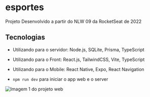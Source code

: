 # esportes
Projeto Desenvolvido a partir do NLW 09 da RocketSeat de 2022
## Tecnologias
- Utilizando para o servidor:
Node.js, SQLite, Prisma, TypeScript
- Utilizando para o Front:
React.js, TailwindCSS, Vite, TypeScript
- Utilizando para o Mobile:
React Native, Expo, React Navigation

- `npm run dev` para iniciar o app web e o server

![Imagem 1 do projeto web](https://repository-images.githubusercontent.com/545167606/543a5942-a2f6-4c90-bb17-0c698601d3c4)


